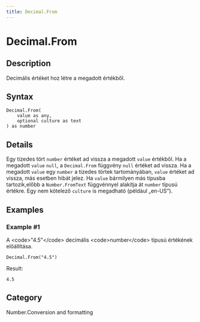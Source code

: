 ```yaml
---
title: Decimal.From
---
```


# Decimal.From


## Description

Decimális értéket hoz létre a megadott értékből.


## Syntax

```powerquery
Decimal.From(
    value as any,
    optional culture as text
) as number
```


## Details

Egy tizedes tört <code>number</code> értéket ad vissza a megadott <code>value</code> értékből. Ha a megadott <code>value</code> <code>null</code>, a <code>Decimal.From</code> függvény <code>null</code> értéket ad vissza. Ha a megadott <code>value</code> egy <code>number</code> a tizedes törtek tartományában, <code>value</code> értéket ad vissza, más esetben hibát jelez. Ha <code>value</code> bármilyen más típusba tartozik,előbb a <code>Number.FromText</code> függvénnyel alakítja át <code>number</code> típusú értékre. Egy nem kötelező <code>culture</code> is megadható (például „en-US”).


## Examples

### Example #1 
A &lt;code&gt;&#34;4.5&#34;&lt;/code&gt; decimális &lt;code&gt;number&lt;/code&gt; típusú értékének előállítása.
```powerquery
Decimal.From("4.5")
```

Result: 
```powerquery
4.5
```




## Category
Number.Conversion and formatting

